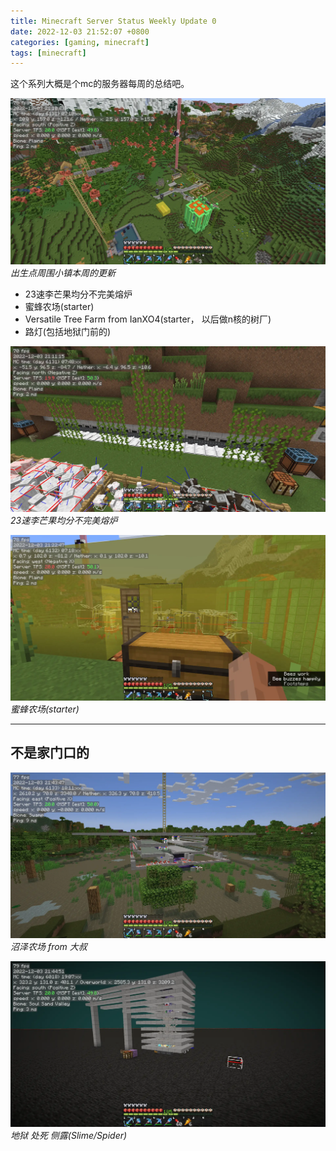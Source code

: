 ```yaml
---
title: Minecraft Server Status Weekly Update 0
date: 2022-12-03 21:52:07 +0800
categories: [gaming, minecraft]
tags: [minecraft]
---
```


这个系列大概是个mc的服务器每周的总结吧。

![overview](/assets/img/minecraft/2022-12-03_21.10.43.webp)
_出生点周围小镇本周的更新_
- 23速李芒果均分不完美熔炉
- 蜜蜂农场(starter)
- Versatile Tree Farm from IanXO4(starter， 以后做n核的树厂)
- 路灯(包括地狱门前的)

![furnace](/assets/img/minecraft/2022-12-03_21.11.15.webp)
_23速李芒果均分不完美熔炉_

![bee farm](/assets/img/minecraft/2022-12-03_21.22.47.webp)
_蜜蜂农场(starter)_

***

## 不是家门口的

![Swamp Farm](/assets/img/minecraft/2022-12-03_21.43.47.webp)
_沼泽农场 from 大叔_

![Swamp Farm](/assets/img/minecraft/2022-12-03_21.44.52.webp)
_地狱 处死 侧露(Slime/Spider)_